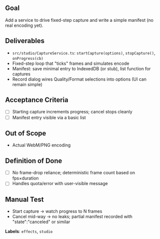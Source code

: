 ## Goal
Add a service to drive fixed-step capture and write a simple manifest (no real encoding yet).

## Deliverables
- `src/studio/CaptureService.ts`: `startCapture(options)`, `stopCapture()`, `onProgress(cb)`
- Fixed-step loop that "ticks" frames and simulates encode
- Manifest: save minimal entry to IndexedDB (or stub), list function for captures
- Record dialog wires Quality/Format selections into options (UI can remain simple)

## Acceptance Criteria
- [ ] Starting capture increments progress; cancel stops cleanly
- [ ] Manifest entry visible via a basic list

## Out of Scope
- Actual WebM/PNG encoding

## Definition of Done
- [ ] No frame-drop reliance; deterministic frame count based on fps×duration
- [ ] Handles quota/error with user-visible message

## Manual Test
- Start capture → watch progress to N frames
- Cancel mid-way → no leaks; partial manifest recorded with "state":"canceled" or similar

**Labels**: `effects`, `studio`
